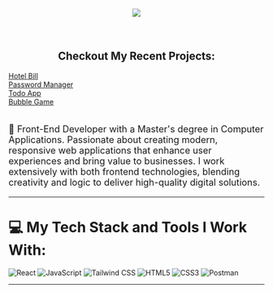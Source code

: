 
<h1 align="center">
    <img src="https://readme-typing-svg.herokuapp.com/?font=Proza+Libre&color=000000&size=35&center=true&vCenter=true&width=600&height=70&duration=4000&lines=Hello+Dev+Community!+👋;+I'm+Amit+Yadav👨🏻‍💻;" /> 
</h1>
<br>


<h2  align="center" style="text-decoration: none;">Checkout My Recent Projects:</h2>
<a href=" https://amit-code99.github.io/Hotels-Bill/">Hotel Bill</a> <br>
<a href=" ">Password Manager</a> <br>
<a href=" ">Todo App</a> <br>
<a href="https://amit-code99.github.io/Bubble-Game/">Bubble Game</a> <br>



<br>
<p align="left" style="font-size: 18px;">
    🚀 Front-End Developer with a Master's degree in Computer Applications. Passionate about creating modern, responsive web applications that enhance user experiences and bring value to businesses. I work extensively with both frontend technologies, blending creativity and logic to deliver high-quality digital solutions.
</p>
</div>
 <hr/>
 
# 💻 My Tech Stack and Tools I Work With:
![React](https://img.shields.io/badge/react-%2320232a.svg?style=for-the-badge&logo=react&logoColor=%2361DAFB) ![JavaScript](https://img.shields.io/badge/javascript-%23323330.svg?style=for-the-badge&logo=javascript&logoColor=%23F7DF1E) ![Tailwind CSS](https://img.shields.io/badge/tailwindcss-%2338B2AC.svg?style=for-the-badge&logo=tailwind-css&logoColor=white) 
![HTML5](https://img.shields.io/badge/html5-%23E34F26.svg?style=for-the-badge&logo=html5&logoColor=white) ![CSS3](https://img.shields.io/badge/css3-%231572B6.svg?style=for-the-badge&logo=css3&logoColor=white) ![Postman](https://img.shields.io/badge/Postman-FF6C37?style=for-the-badge&logo=postman&logoColor=white)
<br />
<hr />

